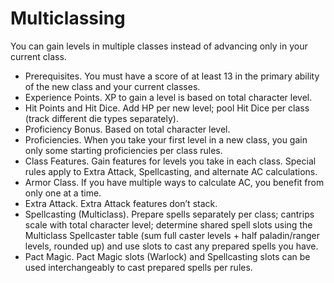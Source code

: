 # Multiclassing

You can gain levels in multiple classes instead of advancing only in your current class.

- Prerequisites. You must have a score of at least 13 in the primary ability of the new class and your current classes.
- Experience Points. XP to gain a level is based on total character level.
- Hit Points and Hit Dice. Add HP per new level; pool Hit Dice per class (track different die types separately).
- Proficiency Bonus. Based on total character level.
- Proficiencies. When you take your first level in a new class, you gain only some starting proficiencies per class rules.
- Class Features. Gain features for levels you take in each class. Special rules apply to Extra Attack, Spellcasting, and alternate AC calculations.
- Armor Class. If you have multiple ways to calculate AC, you benefit from only one at a time.
- Extra Attack. Extra Attack features don’t stack.
- Spellcasting (Multiclass). Prepare spells separately per class; cantrips scale with total character level; determine shared spell slots using the Multiclass Spellcaster table (sum full caster levels + half paladin/ranger levels, rounded up) and use slots to cast any prepared spells you have.
- Pact Magic. Pact Magic slots (Warlock) and Spellcasting slots can be used interchangeably to cast prepared spells per rules.
